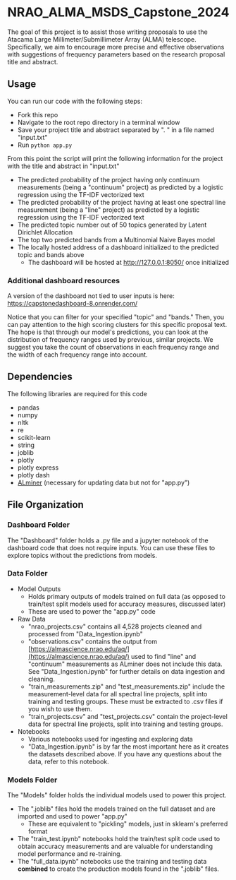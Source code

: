 # NRAO_ALMA_MSDS_Capstone_2024
The goal of this project is to assist those writing proposals to use the Atacama Large Millimeter/Submillimeter Array (ALMA) telescope. Specifically, we aim to encourage more precise and effective observations with suggestions of frequency parameters based on the research proposal title and abstract.

## Usage
You can run our code with the following steps:
* Fork this repo
* Navigate to the root repo directory in a terminal window
* Save your project title and abstract separated by ". " in a file named "input.txt"
* Run `python app.py`

From this point the script will print the following information for the project with the title and abstract in "input.txt"
* The predicted probability of the project having only continuum measurements (being a "continuum" project) as predicted by a logistic regression using the TF-IDF vectorized text
* The predicted probability of the project having at least one spectral line measurement (being a "line" project) as predicted by a logistic regression using the TF-IDF vectorized text
* The predicted topic number out of 50 topics generated by Latent Dirichlet Allocation
* The top two predicted bands from a Multinomial Naive Bayes model
* The locally hosted address of a dashboard initialized to the predicted topic and bands above
  * The dashboard will be hosted at http://127.0.0.1:8050/ once initialized

### Additional dashboard resources

A version of the dashboard not tied to user inputs is here: https://capstonedashboard-8.onrender.com/

Notice that you can filter for your specified "topic" and "bands." Then, you can pay attention to the high scoring clusters for this specific proposal text. The hope is that through our model's predictions, you can look at the distribution of frequency ranges used by previous, similar projects. We suggest you take the count of observations in each frequency range and the width of each frequency range into account.

## Dependencies

The following libraries are required for this code
* pandas
* numpy
* nltk
* re
* scikit-learn
* string
* joblib
* plotly
* plotly express
* plotly dash
* [ALminer](https://alminer.readthedocs.io/en/latest/) (necessary for updating data but not for "app.py")

## File Organization

### Dashboard Folder
The "Dashboard" folder holds a .py file and a jupyter notebook of the dashboard code that does not require inputs. You can use these files to explore topics without the predictions from models.

### Data Folder
* Model Outputs
  * Holds primary outputs of models trained on full data (as opposed to train/test split models used for accuracy measures, discussed later)
  * These are used to power the "app.py" code
* Raw Data
  * "nrao_projects.csv" contains all 4,528 projects cleaned and processed from "Data_Ingestion.ipynb"
  * "observations.csv" contains the output from [https://almascience.nrao.edu/aq/](https://almascience.nrao.edu/aq/) used to find "line" and "continuum" measurements as ALminer does not include this data. See "Data_Ingestion.ipynb" for further details on data ingestion and cleaning.
  * "train_measurements.zip" and "test_measurements.zip" include the measurement-level data for all spectral line projects, split into training and testing groups. These must be extracted to .csv files if you wish to use them.
  * "train_projects.csv" and "test_projects.csv" contain the project-level data for spectral line projects, split into training and testing groups.
* Notebooks
  * Various notebooks used for ingesting and exploring data
  * "Data_Ingestion.ipynb" is by far the most important here as it creates the datasets described above. If you have any questions about the data, refer to this notebook. 

### Models Folder

The "Models" folder holds the individual models used to power this project.
* The ".joblib" files hold the models trained on the full dataset and are imported and used to power "app.py"
  * These are equivalent to "pickling" models, just in sklearn's preferred format
* The "train_test.ipynb" notebooks hold the train/test split code used to obtain accuracy measurements and are valuable for understanding model performance and re-training.
* The "full_data.ipynb" notebooks use the training and testing data **combined** to create the production models found in the ".joblib" files.
